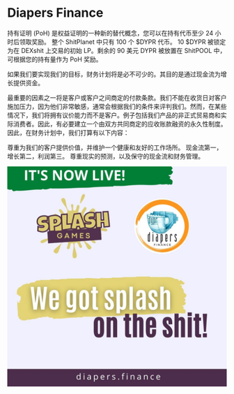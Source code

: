 # Diapers Finance

持有证明 (PoH) 是权益证明的一种新的替代概念，您可以在持有代币至少 24 小时后领取奖励。
整个 ShitPlanet 中只有 100 个 $DYPR 代币。 10 $DYPR 被锁定为在 DEXshit 上交易的初始 LP。剩余的 90 美元 DYPR 被放置在 ShitPOOL 中，可根据您的持有量作为 PoH 奖励。

如果我们要实现我们的目标，财务计划将是必不可少的。其目的是通过现金流为增长提供资金。

最重要的因素之一将是客户或客户之间商定的付款条款。我们不能在收货日对客户施加压力，因为他们非常敏感，通常会根据我们的条件来评判我们。然而，在某些情况下，我们将拥有议价能力而不是客户。例子包括我们产品的非正式贸易商和实际消费者。因此，有必要建立一个由双方共同商定的应收账款融资的永久性制度。因此，在财务计划中，我们打算有以下内容：

尊重为我们的客户提供价值，并维护一个健康和友好的工作场所。
现金流第一，增长第二，利润第三。
尊重现实的预测，以及保守的现金流和财务管理。

![FZsGWdAVEAETAOQ](FZsGWdAVEAETAOQ.jpg)

